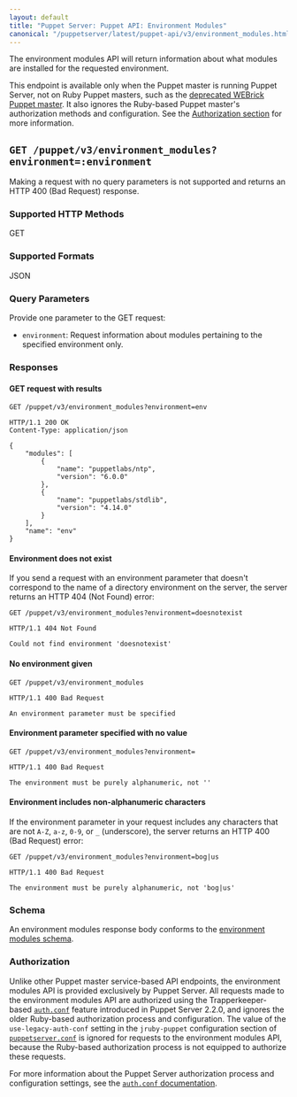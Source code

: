 ```yaml
---
layout: default
title: "Puppet Server: Puppet API: Environment Modules"
canonical: "/puppetserver/latest/puppet-api/v3/environment_modules.html"
---
```


[deprecated WEBrick Puppet master]: https://docs.puppet.com/puppet/latest/reference/services_master_webrick.html
[`auth.conf`]: ../../config_file_auth.markdown
[`puppetserver.conf`]: ../../config_file_puppetserver.markdown

The environment modules API will return information about what modules are
installed for the requested environment.

This endpoint is available only when the Puppet master is running Puppet Server, not
on Ruby Puppet masters, such as the [deprecated WEBrick Puppet master][]. It also ignores
the Ruby-based Puppet master's authorization methods and configuration. See the
[Authorization section](#authorization) for more information.

## `GET /puppet/v3/environment_modules?environment=:environment`

Making a request with no query parameters is not supported and returns an HTTP 400 (Bad
Request) response.

### Supported HTTP Methods

GET

### Supported Formats

JSON

### Query Parameters

Provide one parameter to the GET request:

* `environment`: Request information about modules pertaining to the specified
environment only.

### Responses

#### GET request with results

```
GET /puppet/v3/environment_modules?environment=env

HTTP/1.1 200 OK
Content-Type: application/json

{
    "modules": [
        {
            "name": "puppetlabs/ntp",
            "version": "6.0.0"
        },
        {
            "name": "puppetlabs/stdlib",
            "version": "4.14.0"
        }
    ],
    "name": "env"
}
```

#### Environment does not exist

If you send a request with an environment parameter that doesn't correspond to the name of a
directory environment on the server, the server returns an HTTP 404 (Not Found) error:

```
GET /puppet/v3/environment_modules?environment=doesnotexist

HTTP/1.1 404 Not Found

Could not find environment 'doesnotexist'
```

#### No environment given

```
GET /puppet/v3/environment_modules

HTTP/1.1 400 Bad Request

An environment parameter must be specified
```

#### Environment parameter specified with no value

```
GET /puppet/v3/environment_modules?environment=

HTTP/1.1 400 Bad Request

The environment must be purely alphanumeric, not ''
```

#### Environment includes non-alphanumeric characters

If the environment parameter in your request includes any characters that are
not `A-Z`, `a-z`, `0-9`, or `_` (underscore), the server returns an HTTP 400 (Bad Request) error:

```
GET /puppet/v3/environment_modules?environment=bog|us

HTTP/1.1 400 Bad Request

The environment must be purely alphanumeric, not 'bog|us'
```

### Schema

An environment modules response body conforms to the
[environment modules schema](./environment_modules.json).

### Authorization

Unlike other Puppet master service-based API endpoints, the environment modules API is
provided exclusively by Puppet Server. All requests made to the environment
modules API are authorized using the Trapperkeeper-based [`auth.conf`][] feature
introduced in Puppet Server 2.2.0, and ignores the older Ruby-based authorization process
and configuration. The value of the `use-legacy-auth-conf` setting in the `jruby-puppet`
configuration section of [`puppetserver.conf`][] is ignored for requests
to the environment modules API, because the Ruby-based authorization process is not equipped to
authorize these requests.

For more information about the Puppet Server authorization process and configuration
settings, see the [`auth.conf` documentation][`auth.conf`].
